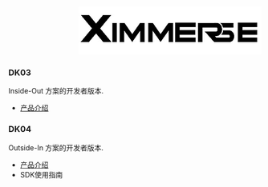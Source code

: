 <div align=right><img src="Tools/imgs/xim.png" ></div>


### DK03
Inside-Out 方案的开发者版本.
* [产品介绍](http://www.ximmerse.net/goods-6.html)

### DK04
Outside-In 方案的开发者版本.
* [产品介绍](http://ximmerse.net/goods-6.html)
* SDK使用指南
